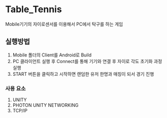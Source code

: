 # Table_Tennis
Mobile기기의 자이로센서를 이용해서 PC에서 탁구를 하는 게임

## 실행방법
1. Mobile 폴더의 Client를 Android로 Build
2. PC 클라이언트 실행 후 Connect를 통해 기기와 연결 후 자이로 각도 초기화 과정 실행
3. START 버튼을 클릭하고 시작하면 랜덤한 유저 한명과 매칭이 되서 경기 진행

### 사용 요소
1. UNITY
2. PHOTON UNITY NETWORKING
3. TCP/IP
